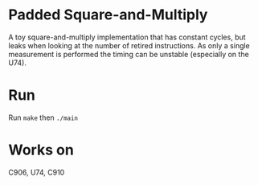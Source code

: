 # Padded Square-and-Multiply

A toy square-and-multiply implementation that has constant cycles, but leaks when looking at the number of retired instructions. 
As only a single measurement is performed the timing can be unstable (especially on the U74). 

# Run 
Run `make` then `./main`

# Works on
C906, U74, C910

